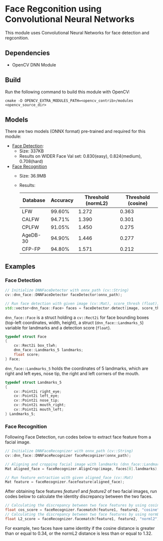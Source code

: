 # Face Regconition using Convolutional Neural Networks

This module uses Convolutional Neural Networks for face detection and regconition.

## Dependencies
- OpenCV DNN Module

## Build

Run the following command to build this module with OpenCV:
```shell
cmake -D OPENCV_EXTRA_MODULES_PATH=<opencv_contrib>/modules <opencv_source_dir>
```

## Models

There are two models (ONNX format) pre-trained and required for this module:
- [Face Detection](https://github.com/ShiqiYu/libfacedetection.train/tree/master/tasks/task1/onnx):
    - Size: 337KB
    - Results on WIDER Face Val set: 0.830(easy), 0.824(medium), 0.708(hard)
- [Face Recognition](https://drive.google.com/file/d/1ClK9WiB492c5OZFKveF3XiHCejoOxINW/view?usp=sharing)
    - Size: 36.9MB
    - Results:

        | Database | Accuracy | Threshold (normL2) | Threshold (cosine) |
        | -------- | -------- | ------------------ | ------------------ |
        | LFW      | 99.60%   | 1.272              | 0.363              |
        | CALFW    | 94.71%   | 1.390              | 0.301              |
        | CPLFW    | 91.05%   | 1.450              | 0.275              |
        | AgeDB-30 | 94.90%   | 1.446              | 0.277              |
        | CFP-FP   | 94.80%   | 1.571              | 0.212              |

## Examples

### Face Detection
```cpp
// Initialize DNNFaceDetector with onnx_path (cv::String)
cv::dnn_face::DNNFaceDetector faceDetector(onnx_path);

// Run face detection with given image (cv::Mat), score_thresh (float), nms_thresh (float) and top_k (int)
std::vector<dnn_face::Face> faces = faceDetector.detect(image, score_thresh, nms_thresh, top_k);
```

`dnn_face::Face` is a struct holding a `cv::Rect2i` for face bounding boxes (top-left coordinates, width, height), a struct (`dnn_face::Landmarks_5`) variable for landmarks and a detection score (`float`).
```cpp
typedef struct Face
{
    cv::Rect2i box_tlwh;
    dnn_face::Landmarks_5 landmarks;
    float score;
} Face;
```

`dnn_face::Landmarks_5` holds the coordinates of 5 landmarks, which are right and left eyes, nose tip, the right and left corners of the mouth.
```cpp
typedef struct Landmarks_5
{
    cv::Point2i right_eye;
    cv::Point2i left_eye;
    cv::Point2i nose_tip;
    cv::Point2i mouth_right;
    cv::Point2i mouth_left;
} Landmarks_5;
```

### Face Recognition

Following Face Detection, run codes below to extract face feature from a facial image.

```cpp
// Initialize DNNFaceRecognizer with onnx_path (cv::String)
cv::dnn_face::DNNFaceRecognizer faceRecognizer(onnx_path);

// Aligning and cropping facial image with landmarks (dnn_face::Landmarks_5) detected by dnn_face::DNNFaceDetector
Mat aligned_face = faceRecognizer.AlignCrop(image, faces[0].landmarks);

// Run feature extraction with given aligned_face (cv::Mat)
Mat feature = faceRecognizer.facefeature(aligned_face);
```

After obtaining face features *feature1* and *feature2* of two facial images, run codes below to calculate the identity discrepancy between the two faces.

```cpp
// Calculating the discrepancy between two face features by using cosine distance.
float cos_score = faceRecognizer.facematch(feature1, feature2, "cosine");
// Calculating the discrepancy between two face features by using normL2 distance.
float L2_score = faceRecognizer.facematch(feature1, feature2, "norml2");
```

For example, two faces have same identity if the cosine distance is greater than or equal to 0.34, or the normL2 distance is less than or equal to 1.32.
